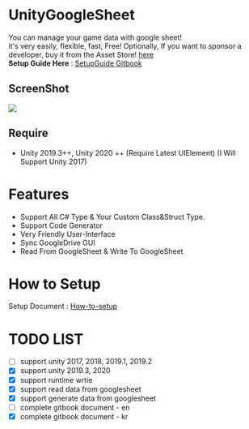  
 
 # UnityGoogleSheet 
You can manage your game data with google sheet!   
it's very easily, flexible, fast, Free! Optionally, If you want to sponsor a developer, buy it from the Asset Store! [here]()  
**Setup Guide Here** : [SetupGuide Gitbook](http://cheeseallergyhamster.gitbook.io/) 

## ScreenShot
![](https://i.imgur.com/ZBtiwmD.png)
  
 

## Require
  - Unity 2019.3++, Unity 2020 ++ (Require Latest UIElement) (I Will Support Unity 2017)

 
 
 # Features
 - Support All C# Type & Your Custom Class&Struct Type.
 - Support Code Generator
 - Very Friendly User-Interface
 - Sync GoogleDrive GUI
 - Read From GoogleSheet & Write To GoogleSheet
  
 # How to Setup
 Setup Document : [How-to-setup](http://cheeseallergyhamster.gitbook.io/) 
  

 # TODO LIST
- [ ] support unity 2017, 2018, 2019.1, 2019.2
- [x] support unity 2019.3, 2020
- [x] support runtime wrtie
- [x] support read data from googlesheet
- [x] support generate data from googlesheet
- [ ] complete gitbook document - en
- [x] complete gitbook document - kr
